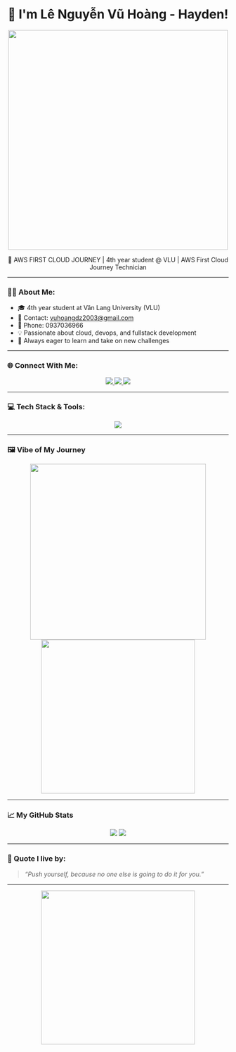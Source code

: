 <h1 align="center">👋 I'm Lê Nguyễn Vũ Hoàng - Hayden!</h1>

<p align="center">
  <img src="https://media.giphy.com/media/RbDKaczqWovIugyJmW/giphy.gif" width="500px" />
</p>

<p align="center">
  🚀 AWS FIRST CLOUD JOURNEY | 4th year student @ VLU | AWS First Cloud Journey Technician  
</p>

---

### 👨‍💻 About Me:
- 🎓 4th year student at Văn Lang University (VLU)  
- 📩 Contact: [vuhoangdz2003@gmail.com](mailto:vuhoangdz2003@gmail.com)  
- 📱 Phone: 0937036966  
- 💡 Passionate about cloud, devops, and fullstack development  
- 🧠 Always eager to learn and take on new challenges  

---

### 🌐 Connect With Me:
<p align="center">
  <a href="https://www.facebook.com/vuhoang.lenguyen.3/">
    <img src="https://img.shields.io/badge/Facebook-%231877F2.svg?style=for-the-badge&logo=facebook&logoColor=white" />
  </a>
  <a href="https://www.linkedin.com/in/lenguyenvuhoang-hayden/">
    <img src="https://img.shields.io/badge/LinkedIn-%230A66C2.svg?style=for-the-badge&logo=linkedin&logoColor=white" />
  </a>
  <a href="https://github.com/vuhoangne">
    <img src="https://img.shields.io/badge/GitHub-%23121011.svg?style=for-the-badge&logo=github&logoColor=white" />
  </a>
</p>

---

### 💻 Tech Stack & Tools:
<p align="center">
  <img src="https://skillicons.dev/icons?i=html,css,sass,tailwind,bootstrap,js,ts,react,nextjs,nodejs,nestjs,mysql,mongodb,graphql,vercel,git,docker,aws,vscode,netlify" />
</p>

---

### 🖼️ Vibe of My Journey

<p align="center">
  <img src="https://media.giphy.com/media/qgQUggAC3Pfv687qPC/giphy.gif" width="400px" />
  <img src="https://media.giphy.com/media/JWuBH9rCO2uZ8q0wUp/giphy.gif" width="350px" />
</p>

---

### 📈 My GitHub Stats

<p align="center">
  <img src="https://github-readme-stats.vercel.app/api?username=vuhoangne&show_icons=true&theme=radical" />
  <img src="https://github-readme-stats.vercel.app/api/top-langs/?username=vuhoangne&layout=compact&theme=radical" />
</p>

---

### 🧠 Quote I live by:
> *“Push yourself, because no one else is going to do it for you.”*

---

<p align="center">
  <img src="https://media.giphy.com/media/Y4ak9Ki2GZCbJxAnJD/giphy.gif" width="350px" />
</p>

